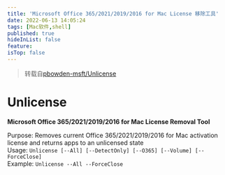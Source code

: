 ```yaml
---
title: 'Microsoft Office 365/2021/2019/2016 for Mac License 移除工具'
date: 2022-06-13 14:05:24
tags: [Mac软件,shell]
published: true
hideInList: false
feature: 
isTop: false
---
```


> 转载自[pbowden-msft/Unlicense](https://github.com/pbowden-msft/Unlicense)


# Unlicense
<b>Microsoft Office 365/2021/2019/2016 for Mac License Removal Tool</b>

Purpose: Removes current Office 365/2021/2019/2016 for Mac activation license and returns apps to an unlicensed state</br>
Usage: `Unlicense [--All] [--DetectOnly] [--O365] [--Volume] [--ForceClose]`</br>
Example: `Unlicense --All --ForceClose`</br>
